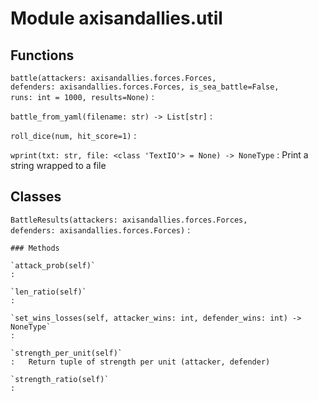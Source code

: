 Module axisandallies.util
=========================

Functions
---------

    
`battle(attackers: axisandallies.forces.Forces, defenders: axisandallies.forces.Forces, is_sea_battle=False, runs: int = 1000, results=None)`
:   

    
`battle_from_yaml(filename: str) ‑> List[str]`
:   

    
`roll_dice(num, hit_score=1)`
:   

    
`wprint(txt: str, file: <class 'TextIO'> = None) ‑> NoneType`
:   Print a string wrapped to a file

Classes
-------

`BattleResults(attackers: axisandallies.forces.Forces, defenders: axisandallies.forces.Forces)`
:   

    ### Methods

    `attack_prob(self)`
    :

    `len_ratio(self)`
    :

    `set_wins_losses(self, attacker_wins: int, defender_wins: int) ‑> NoneType`
    :

    `strength_per_unit(self)`
    :   Return tuple of strength per unit (attacker, defender)

    `strength_ratio(self)`
    :